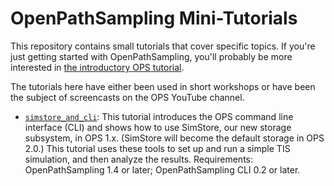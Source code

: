 # OpenPathSampling Mini-Tutorials

This repository contains small tutorials that cover specific topics. If you're
just getting started with OpenPathSampling, you'll probably be more interested
in [the introductory OPS
tutorial](http://github.com/openpathsampling/ops_tutorial).

The tutorials here have either been used in short workshops or have been the
subject of screencasts on the OPS YouTube channel.

* [`simstore_and_cli`](simstore_and_cli): This tutorial introduces the OPS
  command line interface (CLI) and shows how to use SimStore, our new storage
  subsystem, in OPS 1.x.  (SimStore will become the default storage in OPS
  2.0.) This tutorial uses these tools to set up and run a simple TIS
  simulation, and then analyze the results. Requirements: OpenPathSampling 1.4
  or later; OpenPathSampling CLI
  0.2 or later.
